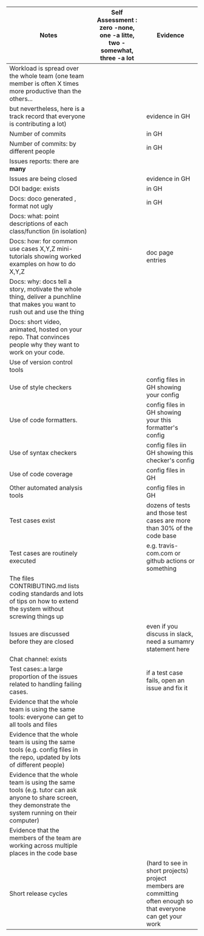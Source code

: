 <br clear=all>

| Notes|Self Assessment : zero -none, one -a litte, two -somewhat, three -a lot| Evidence|
|-----|--------|---------|
|Workload is spread over the whole team (one team member is often X times more productive than the others... 
but nevertheless, here is a track record that everyone is contributing a lot)| |evidence  in GH|
|Number of commits| |in GH|
|Number of commits: by different people| |in GH|
|Issues reports: there are **many**| | |
|Issues are being  closed| |evidence in GH|
|DOI badge: exists | |in GH|
|Docs: doco generated , format not ugly | |in GH|
|Docs: what: point descriptions of each class/function (in isolation) | | |
|Docs: how: for common use cases X,Y,Z mini-tutorials showing worked examples on how to do X,Y,Z| |doc page entries|
|Docs: why: docs tell a story, motivate the whole thing, deliver a punchline that makes you want to rush out and use the thing| | |
|Docs: short video, animated, hosted on your repo. That convinces people why they want to work on your code.| | |
|Use of version control tools| | |
|Use of  style checkers | |config files in GH showing your config| 
|Use of code  formatters. | |config files in GH showing your this formatter's  config|
|Use of syntax checkers|  |config files iin  GH showing this checker's config|
|Use of code coverage | |config files in GH|
|Other automated analysis tools| |config files in GH|
|Test cases exist| |dozens of tests and those test cases are more than 30% of the  code base|
|Test cases are routinely executed| |e.g. travis-com.com or github actions or something|
|The files CONTRIBUTING.md lists coding standards and lots of tips on how to extend the system without screwing things up| | |
|Issues are discussed before they are closed| | even if you discuss in slack, need a sumamry statement here|
|Chat channel: exists| | |
|Test cases:.a large proportion of the issues related to handling failing cases.| |if a test case fails, open an issue and fix it|
|Evidence that the whole team is using the same tools: everyone can get to all tools and files| | |
|Evidence that the whole team is using the same tools (e.g. config files in the repo, updated by lots of different people)| | |
|Evidence that the whole team is using the same tools (e.g. tutor can ask anyone to share screen, they demonstrate the system running on their computer)| | |
|Evidence that the members of the team are working across multiple places in the code base| | |
|Short release cycles |  |(hard to see in short projects) project members are committing often enough so that everyone can get your work|
